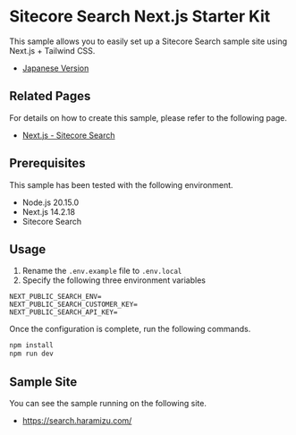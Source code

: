 # Sitecore Search Next.js Starter Kit

This sample allows you to easily set up a Sitecore Search sample site using Next.js + Tailwind CSS.

- [Japanese Version](READMEja.md)

## Related Pages

For details on how to create this sample, please refer to the following page.

- [Next.js - Sitecore Search](https://doc.haramizu.com/en/nextjs/sitecore-search/)

## Prerequisites

This sample has been tested with the following environment.

- Node.js 20.15.0
- Next.js 14.2.18
- Sitecore Search

## Usage

1. Rename the `.env.example` file to `.env.local`
2. Specify the following three environment variables

```text
NEXT_PUBLIC_SEARCH_ENV=
NEXT_PUBLIC_SEARCH_CUSTOMER_KEY=
NEXT_PUBLIC_SEARCH_API_KEY=
```

Once the configuration is complete, run the following commands.

```bash
npm install
npm run dev
```

## Sample Site

You can see the sample running on the following site.

- https://search.haramizu.com/
